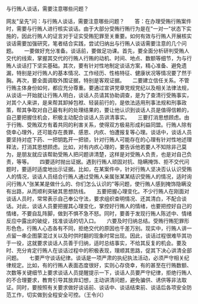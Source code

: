 与行贿人谈话，需要注意哪些问题？

网友"呈先"问：与行贿人谈话，需要注意哪些问题？　　答：在办理受贿行贿案件时，需要与行贿人进行核实谈话。由于大部分受贿行贿行为是在"一对一"状态下实施的，因此行贿人的证言对于证实受贿犯罪至关重要。如何有效与行贿人开展核实谈话需要加强研究，笔者结合实践，尝试归纳出与行贿人谈话需要注意的几个问题。　　一要做好充分准备。谈话前，要做足功课。首先，要全面分析研判受贿人交代的线索，掌握其交代的行贿人行贿的动机、时间、地点、数额等细节，为与行贿人谈话打下坚实基础。其次，要有针对性地制定谈话方案，精心准备、避免遗漏，特别是对行贿人的基本情况、工作经历、性格特征、健康状况等情况要了然于胸。再次，要全面调取外围证据，特别是客观证据。　　二要建立信任关系。不管行贿主体身份如何，都应充分尊重。要通过宣讲党章党规党纪以及相关法律法规，从谈话一开始就让行贿人明白，谈话人员请其协助调查，是为了查清行受贿事实，对其个人来讲，是来帮其卸掉包袱、轻装前行的，是依法适用刑事法规和刑事政策，帮其争取对自己最有利的处理结果的，要让他认识到谈话人员是值得信赖的，自己要把握住机会，积极主动配合谈话人员讲清事实。　　三要打消思想顾虑。由于行贿、受贿双方有着共同的利害关系，使得双方极易形成利益同盟。行贿人除有侥幸心理外，还可能存在畏罪、感恩、内疚、怕遭报复等心理。谈话中，谈话人员要坚持对症下药、一把钥匙开一把锁，针对行贿人可能存在的心理有针对性地述理释法，打消其思想顾虑。比如，对有内疚心理的，要告诉他若要人不知除非己莫为，是朋友就应该帮助受贿人把问题讲清楚，这样是对受贿人负责，也是对自己负责，等等。　　四要适时抛出证据。遇到行贿人顽固对抗、隐瞒掩饰、拒不交代问题时，要适时适度地出示证据。比如，在某案件中，针对行贿人坚决否认认识受贿人的情况，谈话人员结合行贿人通过受贿人亲属张某某结识受贿人的情况，适时询问行贿人"张某某是做什么的、你们怎么认识的"等问题，使行贿人感到掩饰隐瞒没有出路，从而顺利突破其思想防线。　　五要把握心理变化。不少行贿人在刚面对谈话人员时，常常表示自己奉公守法，要求组织查明情况、还其清白，不配合谈话。对此，谈话人员要把握其心理变化，掌控好行贿人的情绪，也要把控好自己的情绪，不要自乱阵脚，做到不惧不急不怒。同时，要善于发现行贿人陈述中、情绪反应中露出的破绽，找准谈话的切入口。　　六要及时归纳总结。受贿行贿犯罪形形色色，行贿人心态各有不同，拒绝交代的原因也千差万别。现实中，行贿人讲一点留一串企图蒙混过关以及时供时翻的现象时常出现。因此，谈话过程很难毕其功于一役，这就要求谈话人员善于归纳，适时总结事实，不给其反复的机会。要及时、充分肯定行贿人在谈话过程中的积极表现，理顺其思路，促其下决心讲清全部问题。　　七要严守谈话纪律。谈话是一项严肃的执纪执法活动，必须严守相关纪律规定。比如，有的行贿人表面态度很好，实则心存侥幸，有的甚至在行贿数额、次数等关键细节上要求谈话人员提醒提示一下，谈话人员要严守纪律，拒绝行贿人的不合理要求，教育引导其放弃幻想，主动讲清问题，避免骗供、诱供等非法取证。同时，要按照有关要求做好谈话前、谈话中、谈话结束前、谈话后各项安全防范工作，切实做到全程安全可控。（王令兴）
